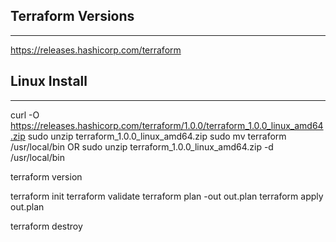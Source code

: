 ## Terraform Versions
-----------------------------
https://releases.hashicorp.com/terraform

## Linux Install
-----------------------------
curl -O https://releases.hashicorp.com/terraform/1.0.0/terraform_1.0.0_linux_amd64.zip
sudo unzip terraform_1.0.0_linux_amd64.zip
sudo mv terraform /usr/local/bin
            OR
sudo unzip terraform_1.0.0_linux_amd64.zip -d /usr/local/bin

terraform version

terraform init
terraform validate
terraform plan -out out.plan
terraform apply out.plan

terraform destroy
